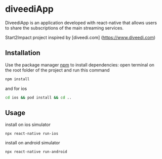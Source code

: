 # diveediApp

DiveediApp is an application developed with react-native that allows users to share the subscriptions of the main streaming services.

Start2Impact project inspired by [diveedi.com] (https://www.diveedi.com)

## Installation

Use the package manager [npm](https://www.npmjs.com/) to install dependencies:
open terminal on the root folder of the project and run this command

```bash
npm install
```

and for ios

```bash
cd ios && pod install && cd ..
```

## Usage

install on ios simulator

```
npx react-native run-ios
```

install on android simulator

```
npx react-native run-android
```
